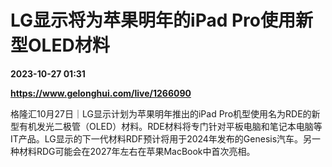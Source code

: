 # LG显示将为苹果明年的iPad Pro使用新型OLED材料

**2023-10-27 01:31**

**https://www.gelonghui.com/live/1266090**

格隆汇10月27日｜LG显示计划为苹果明年推出的iPad Pro机型使用名为RDE的新型有机发光二极管（OLED）材料。RDE材料将专门针对平板电脑和笔记本电脑等IT产品。LG显示的下一代材料RDF预计将用于2024年发布的Genesis汽车。另一种材料RDG可能会在2027年左右在苹果MacBook中首次亮相。